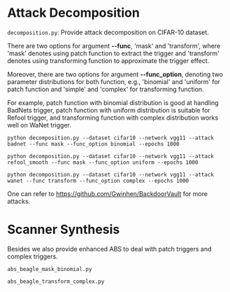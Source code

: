 # Attack Decomposition

`decomposition.py`: Provide attack decomposition on CIFAR-10 dataset.

There are two options for argument **--func**, 'mask' and 'transform', where 'mask' denotes using patch function to extract the trigger
and 'transform' denotes using transforming function to approximate the trigger effect.

Moreover, there are two options for argument **--func_option**, denoting two parameter distributions for both function, e.g., 'binomial' and 'uniform' for patch function
and 'simple' and 'complex' for transforming function.

For example, patch function with binomial distribution is good at handling BadNets trigger, patch function with uniform distribution is suitable for Refool trigger,
and transforming function with complex distribution works well on WaNet trigger.

`python decomposition.py --dataset cifar10 --network vgg11 --attack badnet --func mask --func_option binomial --epochs 1000`

`python decomposition.py --dataset cifar10 --network vgg11 --attack refool_smooth --func mask --func_option uniform --epochs 1000`

`python decomposition.py --dataset cifar10 --network vgg11 --attack wanet --func transform --func_option complex --epochs 1000`

One can refer to https://github.com/Gwinhen/BackdoorVault for more attacks.

# Scanner Synthesis

Besides we also provide enhanced ABS to deal with patch triggers and complex triggers.

`abs_beagle_mask_binomial.py`

`abs_beagle_transform_complex.py`
